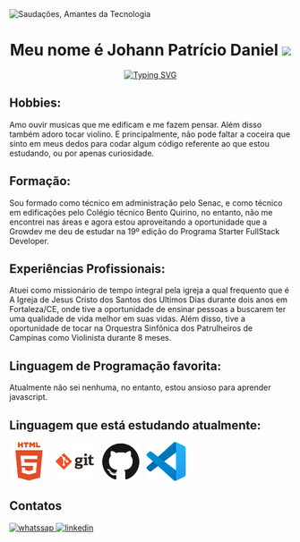 <img src="https://github.com/JohannPDaniel/JohannPDaniel/assets/156346733/fde8ee59-bf49-4b59-919d-5136db38956e" alt="Saudações, Amantes da Tecnologia" Width="1200" height="400">

<h1 align="center">Meu nome é Johann Patrício Daniel  <img src = "https://raw.githubusercontent.com/MartinHeinz/MartinHeinz/master/wave.gif" width = 30px></h1>
<p align="center">
 <a href="https://git.io/typing-svg"><img src="https://readme-typing-svg.demolab.com?font=Fira+Code&size=21&duration=10&color=43B910&center=verdadeiro&vCenter=verdadeiro&repeat=verdadeiro&random=falso&width=506&height=78&lines=Estudante+Web+Full+Stack+Developer;Front+End+%7C+Back+End;HTML+%7C+CSS+%7C+Javascript;Buscando+novos+conhecimentos+sempre" alt="Typing SVG" /></a>
</p>

<h2>Hobbies:</h2>
<p>
  Amo ouvir musicas que me edificam e me fazem pensar. Além disso também adoro tocar 
  violino. E principalmente, não pode faltar a coceira que sinto em meus dedos para codar 
  algum código referente ao que estou estudando, ou por apenas curiosidade.
</p>

<h2>Formação:</h2>
<p>
  Sou formado como técnico em administração pelo Senac, e como técnico em edificações   
  pelo Colégio técnico Bento Quirino, no entanto, não me encontrei nas áreas e agora 
  estou aproveitando a oportunidade que a Growdev me deu de estudar na 19º edição do 
  Programa Starter FullStack Developer.
</p>

<h2>Experiências Profissionais:</h2>
<p>
  Atuei como missionário de tempo integral pela igreja a qual frequento que é A Igreja 
  de Jesus Cristo dos Santos dos Ultimos Dias durante dois anos em Fortaleza/CE, onde 
  tive a oportunidade de ensinar pessoas a buscarem ter uma qualidade de vida melhor em 
  suas vidas. Além disso, tive a oportunidade de tocar na Orquestra Sinfônica dos 
  Patrulheiros de Campinas como Violinista durante 8 meses.
</p>

<h2>Linguagem de Programação favorita:</h2>
<p>
  Atualmente não sei nenhuma, no entanto, estou ansioso para aprender javascript.
</p>

<h2>Linguagem que está estudando atualmente:</h2>
<div>
  <img src="https://github.com/devicons/devicon/blob/master/icons/html5/html5-plain-wordmark.svg" title="HTML5" alt="HTML" width="70" />&nbsp;&nbsp;
  <img src="https://github.com/devicons/devicon/blob/master/icons/git/git-original-wordmark.svg" title="Git" **alt="Git" width="70"/>&nbsp;&nbsp;
   <img src="https://github.com/devicons/devicon/blob/master/icons/github/github-original.svg" title="GitHub" **alt="GitHub" width="70"/>&nbsp;&nbsp;
   <img src="https://github.com/devicons/devicon/blob/master/icons/vscode/vscode-original.svg" title="VSCode" alt="VSCode" width="70" />&nbsp;&nbsp;
</div>

<h2>Contatos</h2>
<a href="https://wa.me/5519991069456" target="_blank">
  <img src="https://github.com/JohannPDaniel/JohannPDaniel/assets/156346733/1eeeec59-37ad-44a0-ac03-23e22573074f" alt="whatssap" width="150"/>
</a>

<a href="https://www.linkedin.com/in/johann-patr%C3%ADcio-daniel-112425196/" target="_blank">
  <img src="https://github.com/JohannPDaniel/JohannPDaniel/assets/156346733/696dbe5a-0581-49ad-b432-54eb080fa001" alt="linkedin" width="170"/>
</a>

